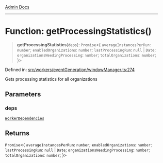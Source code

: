 [Admin Docs](/)

***

# Function: getProcessingStatistics()

> **getProcessingStatistics**(`deps`): `Promise`\<\{ `averageInstancesPerRun`: `number`; `enabledOrganizations`: `number`; `lastProcessingRun`: `null` \| `Date`; `organizationsNeedingProcessing`: `number`; `totalOrganizations`: `number`; \}\>

Defined in: [src/workers/eventGeneration/windowManager.ts:274](https://github.com/Sourya07/talawa-api/blob/61a1911602b2f0aac7635e08ae2918f4f768e8ff/src/workers/eventGeneration/windowManager.ts#L274)

Gets processing statistics for all organizations

## Parameters

### deps

[`WorkerDependencies`](../interfaces/WorkerDependencies.md)

## Returns

`Promise`\<\{ `averageInstancesPerRun`: `number`; `enabledOrganizations`: `number`; `lastProcessingRun`: `null` \| `Date`; `organizationsNeedingProcessing`: `number`; `totalOrganizations`: `number`; \}\>

